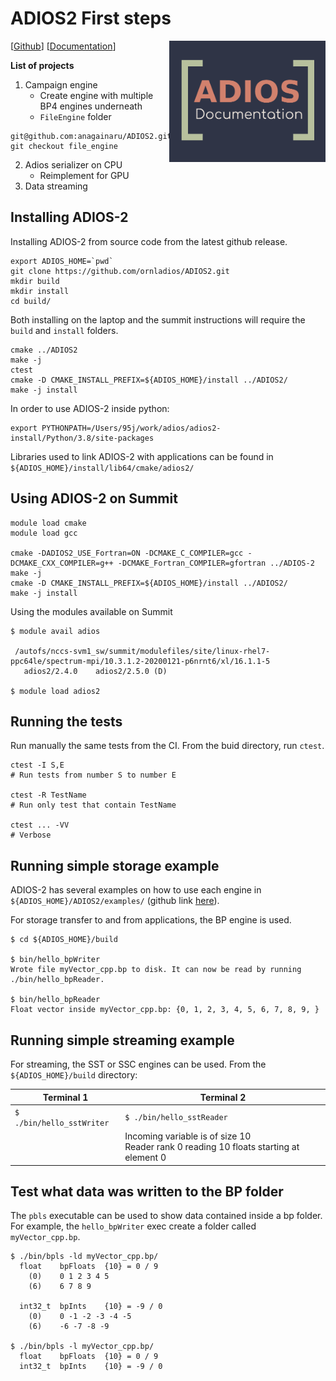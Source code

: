 # ADIOS2 First steps

<img src="docs/logo.png" align="right" alt="Logo" width="250"/>

[[Github](https://github.com/ornladios/ADIOS2)] [[Documentation](https://adios2.readthedocs.io/en/latest/)]

**List of projects**
1. Campaign engine 
    * Create engine with multiple BP4 engines underneath
    * `FileEngine` folder

```
git@github.com:anagainaru/ADIOS2.git
git checkout file_engine
```
  
2. Adios serializer on CPU 
    * Reimplement for GPU
3. Data streaming

## Installing ADIOS-2 

Installing ADIOS-2 from source code from the latest github release.

```
export ADIOS_HOME=`pwd`
git clone https://github.com/ornladios/ADIOS2.git
mkdir build
mkdir install
cd build/
```

Both installing on the laptop and the summit instructions will require the `build` and `install` folders.

```
cmake ../ADIOS2
make -j
ctest
cmake -D CMAKE_INSTALL_PREFIX=${ADIOS_HOME}/install ../ADIOS2/
make -j install
```
In order to use ADIOS-2 inside python:
```
export PYTHONPATH=/Users/95j/work/adios/adios2-install/Python/3.8/site-packages
```

Libraries used to link ADIOS-2 with applications can be found in `${ADIOS_HOME}/install/lib64/cmake/adios2/`

## Using ADIOS-2 on Summit
```
module load cmake
module load gcc

cmake -DADIOS2_USE_Fortran=ON -DCMAKE_C_COMPILER=gcc -DCMAKE_CXX_COMPILER=g++ -DCMAKE_Fortran_COMPILER=gfortran ../ADIOS-2
make -j
cmake -D CMAKE_INSTALL_PREFIX=${ADIOS_HOME}/install ../ADIOS2/
make -j install
```
Using the modules available on Summit
```
$ module avail adios

 /autofs/nccs-svm1_sw/summit/modulefiles/site/linux-rhel7-ppc64le/spectrum-mpi/10.3.1.2-20200121-p6nrnt6/xl/16.1.1-5
   adios2/2.4.0    adios2/2.5.0 (D)

$ module load adios2
```

## Running the tests

Run manually the same tests from the CI. From the buid directory, run `ctest`.
```
ctest -I S,E 
# Run tests from number S to number E

ctest -R TestName
# Run only test that contain TestName

ctest ... -VV
# Verbose

```

## Running simple storage example

ADIOS-2 has several examples on how to use each engine in `${ADIOS_HOME}/ADIOS2/examples/` (github link [here](https://github.com/ornladios/ADIOS2/tree/master/examples)).

For storage transfer to and from applications, the BP engine is used.

```
$ cd ${ADIOS_HOME}/build

$ bin/hello_bpWriter
Wrote file myVector_cpp.bp to disk. It can now be read by running ./bin/hello_bpReader.

$ bin/hello_bpReader
Float vector inside myVector_cpp.bp: {0, 1, 2, 3, 4, 5, 6, 7, 8, 9, }
```

## Running simple streaming example

For streaming, the SST or SSC engines can be used. From the `${ADIOS_HOME}/build` directory:

| Terminal 1 | Terminal 2 |
|---|---|
|`$ ./bin/hello_sstWriter` | `$ ./bin/hello_sstReader` |
| | Incoming variable is of size 10 <br/> Reader rank 0 reading 10 floats starting at element 0 |

## Test what data was written to the BP folder

The `pbls` executable can be used to show data contained inside a bp folder. For example, the `hello_bpWriter` exec create a folder called `myVector_cpp.bp`.
```
$ ./bin/bpls -ld myVector_cpp.bp/
  float    bpFloats  {10} = 0 / 9
    (0)    0 1 2 3 4 5
    (6)    6 7 8 9 

  int32_t  bpInts    {10} = -9 / 0
    (0)    0 -1 -2 -3 -4 -5
    (6)    -6 -7 -8 -9 

$ ./bin/bpls -l myVector_cpp.bp/
  float    bpFloats  {10} = 0 / 9
  int32_t  bpInts    {10} = -9 / 0
```
